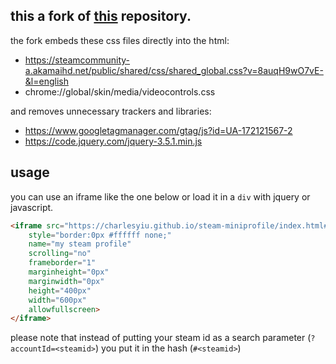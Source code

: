 this a fork of [this](https://github.com/gamer2810/steam-miniprofile/) repository.  
--
the fork embeds these css files directly into the html:
- https://steamcommunity-a.akamaihd.net/public/shared/css/shared_global.css?v=8auqH9wO7vE-&l=english
- chrome://global/skin/media/videocontrols.css
  
and removes unnecessary trackers and libraries:
- https://www.googletagmanager.com/gtag/js?id=UA-172121567-2
- https://code.jquery.com/jquery-3.5.1.min.js

usage
--
you can use an iframe like the one below or load it in a `div` with jquery or javascript.
```html
<iframe src="https://charlesyiu.github.io/steam-miniprofile/index.html#<steamid>"
    style="border:0px #ffffff none;"
    name="my steam profile"
    scrolling="no"
    frameborder="1"
    marginheight="0px"
    marginwidth="0px"
    height="400px"
    width="600px"
    allowfullscreen>
</iframe>
```
please note that instead of putting your steam id as a search parameter (`?accountId=<steamid>`) you put it in the hash (`#<steamid>`)